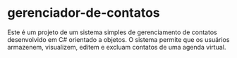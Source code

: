 # gerenciador-de-contatos
Este é um projeto de um sistema simples de gerenciamento de contatos desenvolvido em C# orientado a objetos. O sistema permite que os usuários armazenem, visualizem, editem e excluam contatos de uma agenda virtual.
